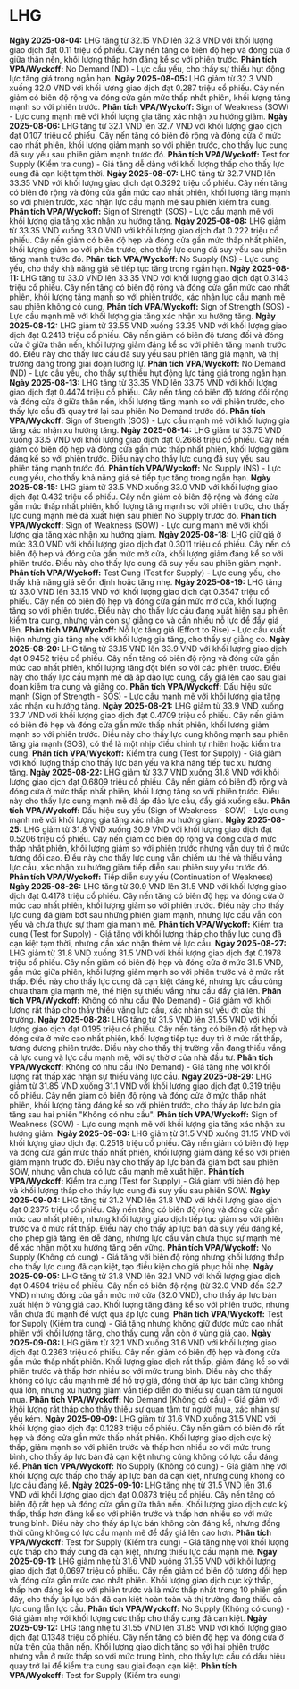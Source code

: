 # LHG

**Ngày 2025-08-04:** LHG tăng từ 32.15 VND lên 32.3 VND với khối lượng giao dịch đạt 0.11 triệu cổ phiếu. Cây nến tăng có biên độ hẹp và đóng cửa ở giữa thân nến, khối lượng thấp hơn đáng kể so với phiên trước. **Phân tích VPA/Wyckoff:** No Demand (ND) - Lực cầu yếu, cho thấy sự thiếu hụt động lực tăng giá trong ngắn hạn.
**Ngày 2025-08-05:** LHG giảm từ 32.3 VND xuống 32.0 VND với khối lượng giao dịch đạt 0.287 triệu cổ phiếu. Cây nến giảm có biên độ rộng và đóng cửa gần mức thấp nhất phiên, khối lượng tăng mạnh so với phiên trước. **Phân tích VPA/Wyckoff:** Sign of Weakness (SOW) - Lực cung mạnh mẽ với khối lượng gia tăng xác nhận xu hướng giảm.
**Ngày 2025-08-06:** LHG tăng từ 32.1 VND lên 32.7 VND với khối lượng giao dịch đạt 0.107 triệu cổ phiếu. Cây nến tăng có biên độ rộng và đóng cửa ở mức cao nhất phiên, khối lượng giảm mạnh so với phiên trước, cho thấy lực cung đã suy yếu sau phiên giảm mạnh trước đó. **Phân tích VPA/Wyckoff:** Test for Supply (Kiểm tra cung) - Giá tăng dễ dàng với khối lượng thấp cho thấy lực cung đã cạn kiệt tạm thời.
**Ngày 2025-08-07:** LHG tăng từ 32.7 VND lên 33.35 VND với khối lượng giao dịch đạt 0.3292 triệu cổ phiếu. Cây nến tăng có biên độ rộng và đóng cửa gần mức cao nhất phiên, khối lượng tăng mạnh so với phiên trước, xác nhận lực cầu mạnh mẽ sau phiên kiểm tra cung. **Phân tích VPA/Wyckoff:** Sign of Strength (SOS) - Lực cầu mạnh mẽ với khối lượng gia tăng xác nhận xu hướng tăng.
**Ngày 2025-08-08:** LHG giảm từ 33.35 VND xuống 33.0 VND với khối lượng giao dịch đạt 0.222 triệu cổ phiếu. Cây nến giảm có biên độ hẹp và đóng cửa gần mức thấp nhất phiên, khối lượng giảm so với phiên trước, cho thấy lực cung đã suy yếu sau phiên tăng mạnh trước đó. **Phân tích VPA/Wyckoff:** No Supply (NS) - Lực cung yếu, cho thấy khả năng giá sẽ tiếp tục tăng trong ngắn hạn.
**Ngày 2025-08-11:** LHG tăng từ 33.0 VND lên 33.35 VND với khối lượng giao dịch đạt 0.3143 triệu cổ phiếu. Cây nến tăng có biên độ rộng và đóng cửa gần mức cao nhất phiên, khối lượng tăng mạnh so với phiên trước, xác nhận lực cầu mạnh mẽ sau phiên không có cung. **Phân tích VPA/Wyckoff:** Sign of Strength (SOS) - Lực cầu mạnh mẽ với khối lượng gia tăng xác nhận xu hướng tăng.
**Ngày 2025-08-12:** LHG giảm từ 33.55 VND xuống 33.35 VND với khối lượng giao dịch đạt 0.2418 triệu cổ phiếu. Cây nến giảm có biên độ tương đối và đóng cửa ở giữa thân nến, khối lượng giảm đáng kể so với phiên tăng mạnh trước đó. Điều này cho thấy lực cầu đã suy yếu sau phiên tăng giá mạnh, và thị trường đang trong giai đoạn lưỡng lự. **Phân tích VPA/Wyckoff:** No Demand (ND) - Lực cầu yếu, cho thấy sự thiếu hụt động lực tăng giá trong ngắn hạn.
**Ngày 2025-08-13:** LHG tăng từ 33.35 VND lên 33.75 VND với khối lượng giao dịch đạt 0.4474 triệu cổ phiếu. Cây nến tăng có biên độ tương đối rộng và đóng cửa ở giữa thân nến, khối lượng tăng mạnh so với phiên trước, cho thấy lực cầu đã quay trở lại sau phiên No Demand trước đó. **Phân tích VPA/Wyckoff:** Sign of Strength (SOS) - Lực cầu mạnh mẽ với khối lượng gia tăng xác nhận xu hướng tăng.
**Ngày 2025-08-14:** LHG giảm từ 33.75 VND xuống 33.5 VND với khối lượng giao dịch đạt 0.2668 triệu cổ phiếu. Cây nến giảm có biên độ hẹp và đóng cửa gần mức thấp nhất phiên, khối lượng giảm đáng kể so với phiên trước. Điều này cho thấy lực cung đã suy yếu sau phiên tăng mạnh trước đó. **Phân tích VPA/Wyckoff:** No Supply (NS) - Lực cung yếu, cho thấy khả năng giá sẽ tiếp tục tăng trong ngắn hạn.
**Ngày 2025-08-15:** LHG giảm từ 33.5 VND xuống 33.0 VND với khối lượng giao dịch đạt 0.432 triệu cổ phiếu. Cây nến giảm có biên độ rộng và đóng cửa gần mức thấp nhất phiên, khối lượng tăng mạnh so với phiên trước, cho thấy lực cung mạnh mẽ đã xuất hiện sau phiên No Supply trước đó. **Phân tích VPA/Wyckoff:** Sign of Weakness (SOW) - Lực cung mạnh mẽ với khối lượng gia tăng xác nhận xu hướng giảm.
**Ngày 2025-08-18:** LHG giữ giá ở mức 33.0 VND với khối lượng giao dịch đạt 0.3011 triệu cổ phiếu. Cây nến có biên độ hẹp và đóng cửa gần mức mở cửa, khối lượng giảm đáng kể so với phiên trước. Điều này cho thấy lực cung đã suy yếu sau phiên giảm mạnh. **Phân tích VPA/Wyckoff:** Test Cung (Test for Supply) - Lực cung yếu, cho thấy khả năng giá sẽ ổn định hoặc tăng nhẹ.
**Ngày 2025-08-19:** LHG tăng từ 33.0 VND lên 33.15 VND với khối lượng giao dịch đạt 0.3547 triệu cổ phiếu. Cây nến có biên độ hẹp và đóng cửa gần mức mở cửa, khối lượng tăng so với phiên trước. Điều này cho thấy lực cầu đang xuất hiện sau phiên kiểm tra cung, nhưng vẫn còn sự giằng co và cần nhiều nỗ lực để đẩy giá lên. **Phân tích VPA/Wyckoff:** Nỗ lực tăng giá (Effort to Rise) - Lực cầu xuất hiện nhưng giá tăng nhẹ với khối lượng gia tăng, cho thấy sự giằng co.
**Ngày 2025-08-20:** LHG tăng từ 33.15 VND lên 33.9 VND với khối lượng giao dịch đạt 0.9452 triệu cổ phiếu. Cây nến tăng có biên độ rộng và đóng cửa gần mức cao nhất phiên, khối lượng tăng đột biến so với các phiên trước. Điều này cho thấy lực cầu mạnh mẽ đã áp đảo lực cung, đẩy giá lên cao sau giai đoạn kiểm tra cung và giằng co. **Phân tích VPA/Wyckoff:** Dấu hiệu sức mạnh (Sign of Strength - SOS) - Lực cầu mạnh mẽ với khối lượng gia tăng xác nhận xu hướng tăng.
**Ngày 2025-08-21:** LHG giảm từ 33.9 VND xuống 33.7 VND với khối lượng giao dịch đạt 0.4709 triệu cổ phiếu. Cây nến giảm có biên độ hẹp và đóng cửa gần mức thấp nhất phiên, khối lượng giảm mạnh so với phiên trước. Điều này cho thấy lực cung không mạnh sau phiên tăng giá mạnh (SOS), có thể là một nhịp điều chỉnh tự nhiên hoặc kiểm tra cung. **Phân tích VPA/Wyckoff:** Kiểm tra cung (Test for Supply) - Giá giảm với khối lượng thấp cho thấy lực bán yếu và khả năng tiếp tục xu hướng tăng.
**Ngày 2025-08-22:** LHG giảm từ 33.7 VND xuống 31.8 VND với khối lượng giao dịch đạt 0.6809 triệu cổ phiếu. Cây nến giảm có biên độ rộng và đóng cửa ở mức thấp nhất phiên, khối lượng tăng so với phiên trước. Điều này cho thấy lực cung mạnh mẽ đã áp đảo lực cầu, đẩy giá xuống sâu. **Phân tích VPA/Wyckoff:** Dấu hiệu suy yếu (Sign of Weakness - SOW) - Lực cung mạnh mẽ với khối lượng gia tăng xác nhận xu hướng giảm.
**Ngày 2025-08-25:** LHG giảm từ 31.8 VND xuống 30.9 VND với khối lượng giao dịch đạt 0.5206 triệu cổ phiếu. Cây nến giảm có biên độ rộng và đóng cửa ở mức thấp nhất phiên, khối lượng giảm so với phiên trước nhưng vẫn duy trì ở mức tương đối cao. Điều này cho thấy lực cung vẫn chiếm ưu thế và thiếu vắng lực cầu, xác nhận xu hướng giảm tiếp diễn sau phiên suy yếu trước đó. **Phân tích VPA/Wyckoff:** Tiếp diễn suy yếu (Continuation of Weakness)
**Ngày 2025-08-26:** LHG tăng từ 30.9 VND lên 31.5 VND với khối lượng giao dịch đạt 0.4178 triệu cổ phiếu. Cây nến tăng có biên độ hẹp và đóng cửa ở mức cao nhất phiên, khối lượng giảm so với phiên trước. Điều này cho thấy lực cung đã giảm bớt sau những phiên giảm mạnh, nhưng lực cầu vẫn còn yếu và chưa thực sự tham gia mạnh mẽ. **Phân tích VPA/Wyckoff:** Kiểm tra cung (Test for Supply) - Giá tăng với khối lượng thấp cho thấy lực cung đã cạn kiệt tạm thời, nhưng cần xác nhận thêm về lực cầu.
**Ngày 2025-08-27:** LHG giảm từ 31.8 VND xuống 31.5 VND với khối lượng giao dịch đạt 0.1978 triệu cổ phiếu. Cây nến giảm có biên độ hẹp và đóng cửa ở mức 31.5 VND, gần mức giữa phiên, khối lượng giảm mạnh so với phiên trước và ở mức rất thấp. Điều này cho thấy lực cung đã cạn kiệt đáng kể, nhưng lực cầu cũng chưa tham gia mạnh mẽ, thể hiện sự thiếu vắng nhu cầu đẩy giá lên. **Phân tích VPA/Wyckoff:** Không có nhu cầu (No Demand) - Giá giảm với khối lượng rất thấp cho thấy thiếu vắng lực cầu, xác nhận sự yếu ớt của thị trường.
**Ngày 2025-08-28:** LHG tăng từ 31.5 VND lên 31.55 VND với khối lượng giao dịch đạt 0.195 triệu cổ phiếu. Cây nến tăng có biên độ rất hẹp và đóng cửa ở mức cao nhất phiên, khối lượng tiếp tục duy trì ở mức rất thấp, tương đương phiên trước. Điều này cho thấy thị trường vẫn đang thiếu vắng cả lực cung và lực cầu mạnh mẽ, với sự thờ ơ của nhà đầu tư. **Phân tích VPA/Wyckoff:** Không có nhu cầu (No Demand) - Giá tăng nhẹ với khối lượng rất thấp xác nhận sự thiếu vắng lực cầu.
**Ngày 2025-08-29:** LHG giảm từ 31.85 VND xuống 31.1 VND với khối lượng giao dịch đạt 0.319 triệu cổ phiếu. Cây nến giảm có biên độ rộng và đóng cửa ở mức thấp nhất phiên, khối lượng tăng đáng kể so với phiên trước, cho thấy áp lực bán gia tăng sau hai phiên "Không có nhu cầu". **Phân tích VPA/Wyckoff:** Sign of Weakness (SOW) - Lực cung mạnh mẽ với khối lượng gia tăng xác nhận xu hướng giảm.
**Ngày 2025-09-03:** LHG giảm từ 31.5 VND xuống 31.15 VND với khối lượng giao dịch đạt 0.2518 triệu cổ phiếu. Cây nến giảm có biên độ hẹp và đóng cửa gần mức thấp nhất phiên, khối lượng giảm đáng kể so với phiên giảm mạnh trước đó. Điều này cho thấy áp lực bán đã giảm bớt sau phiên SOW, nhưng vẫn chưa có lực cầu mạnh mẽ xuất hiện. **Phân tích VPA/Wyckoff:** Kiểm tra cung (Test for Supply) - Giá giảm với biên độ hẹp và khối lượng thấp cho thấy lực cung đã suy yếu sau phiên SOW.
**Ngày 2025-09-04:** LHG tăng từ 31.2 VND lên 31.8 VND với khối lượng giao dịch đạt 0.2375 triệu cổ phiếu. Cây nến tăng có biên độ rộng và đóng cửa gần mức cao nhất phiên, nhưng khối lượng giao dịch tiếp tục giảm so với phiên trước và ở mức rất thấp. Điều này cho thấy áp lực bán đã suy yếu đáng kể, cho phép giá tăng lên dễ dàng, nhưng lực cầu vẫn chưa thực sự mạnh mẽ để xác nhận một xu hướng tăng bền vững. **Phân tích VPA/Wyckoff:** No Supply (Không có cung) - Giá tăng với biên độ rộng nhưng khối lượng thấp cho thấy lực cung đã cạn kiệt, tạo điều kiện cho giá phục hồi nhẹ.
**Ngày 2025-09-05:** LHG tăng từ 31.8 VND lên 32.1 VND với khối lượng giao dịch đạt 0.4594 triệu cổ phiếu. Cây nến có biên độ rộng (từ 32.0 VND đến 32.7 VND) nhưng đóng cửa gần mức mở cửa (32.0 VND), cho thấy áp lực bán xuất hiện ở vùng giá cao. Khối lượng tăng đáng kể so với phiên trước, nhưng vẫn chưa đủ mạnh để vượt qua áp lực cung. **Phân tích VPA/Wyckoff:** Test for Supply (Kiểm tra cung) - Giá tăng nhưng không giữ được mức cao nhất phiên với khối lượng tăng, cho thấy cung vẫn còn ở vùng giá cao.
**Ngày 2025-09-08:** LHG giảm từ 32.1 VND xuống 31.6 VND với khối lượng giao dịch đạt 0.2363 triệu cổ phiếu. Cây nến giảm có biên độ hẹp và đóng cửa gần mức thấp nhất phiên. Khối lượng giao dịch rất thấp, giảm đáng kể so với phiên trước và thấp hơn nhiều so với mức trung bình. Điều này cho thấy không có lực cầu mạnh mẽ để hỗ trợ giá, đồng thời áp lực bán cũng không quá lớn, nhưng xu hướng giảm vẫn tiếp diễn do thiếu sự quan tâm từ người mua. **Phân tích VPA/Wyckoff:** No Demand (Không có cầu) - Giá giảm với khối lượng rất thấp cho thấy thiếu sự quan tâm từ người mua, xác nhận sự yếu kém.
**Ngày 2025-09-09:** LHG giảm từ 31.6 VND xuống 31.5 VND với khối lượng giao dịch đạt 0.1283 triệu cổ phiếu. Cây nến giảm có biên độ rất hẹp và đóng cửa gần mức thấp nhất phiên. Khối lượng giao dịch cực kỳ thấp, giảm mạnh so với phiên trước và thấp hơn nhiều so với mức trung bình, cho thấy áp lực bán đã cạn kiệt nhưng cũng không có lực cầu đáng kể. **Phân tích VPA/Wyckoff:** No Supply (Không có cung) - Giá giảm nhẹ với khối lượng cực thấp cho thấy áp lực bán đã cạn kiệt, nhưng cũng không có lực cầu đáng kể.
**Ngày 2025-09-10:** LHG tăng nhẹ từ 31.5 VND lên 31.6 VND với khối lượng giao dịch đạt 0.0873 triệu cổ phiếu. Cây nến tăng có biên độ rất hẹp và đóng cửa gần giữa thân nến. Khối lượng giao dịch cực kỳ thấp, thấp hơn đáng kể so với phiên trước và thấp hơn nhiều so với mức trung bình. Điều này cho thấy áp lực bán không còn đáng kể, nhưng đồng thời cũng không có lực cầu mạnh mẽ để đẩy giá lên cao hơn. **Phân tích VPA/Wyckoff:** Test for Supply (Kiểm tra cung) - Giá tăng nhẹ với khối lượng cực thấp cho thấy cung đã cạn kiệt, nhưng thiếu lực cầu mạnh mẽ.
**Ngày 2025-09-11:** LHG giảm nhẹ từ 31.6 VND xuống 31.55 VND với khối lượng giao dịch đạt 0.0697 triệu cổ phiếu. Cây nến giảm có biên độ tương đối hẹp và đóng cửa gần mức cao nhất phiên. Khối lượng giao dịch cực kỳ thấp, thấp hơn đáng kể so với phiên trước và là mức thấp nhất trong 10 phiên gần đây, cho thấy áp lực bán đã cạn kiệt hoàn toàn và thị trường đang thiếu cả lực cung lẫn lực cầu. **Phân tích VPA/Wyckoff:** No Supply (Không có cung) - Giá giảm nhẹ với khối lượng cực thấp cho thấy cung đã cạn kiệt.
**Ngày 2025-09-12:** LHG tăng nhẹ từ 31.55 VND lên 31.85 VND với khối lượng giao dịch đạt 0.1348 triệu cổ phiếu. Cây nến tăng có biên độ hẹp và đóng cửa ở nửa trên của thân nến. Khối lượng giao dịch tăng so với hai phiên trước nhưng vẫn ở mức thấp so với mức trung bình, cho thấy lực cầu có dấu hiệu quay trở lại để kiểm tra cung sau giai đoạn cạn kiệt. **Phân tích VPA/Wyckoff:** Test for Supply (Kiểm tra cung)
